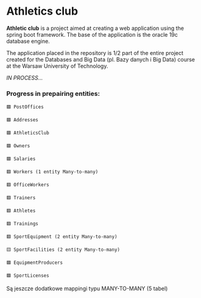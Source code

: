 # Athletics club

**Athletic club** is a project aimed at creating a web application using the spring boot framework.
The base of the application is the oracle 19c database engine.

The application placed in the repository is 1/2 part of the entire project created for the Databases and Big Data (pl. Bazy danych i Big Data) course at the Warsaw University of Technology.

*IN PROCESS...*

### Progress in prepairing entities:

 	🟩 PostOffices

 	🟩 Addresses

 	🟩 AthleticsClub

 	🟩 Owners

    🟩 Salaries
    
    🟥 Workers (1 entity Many-to-many)

    🟥 OfficeWorkers

    🟥 Trainers

    🟥 Athletes

    🟥 Trainings

    🟥 SportEquipment (2 entity Many-to-many)

 	🟨 SportFacilities (2 entity Many-to-many)

    🟩 EquipmentProducers

    🟩 SportLicenses

Są jeszcze dodatkowe mappingi typu MANY-TO-MANY (5 tabel)
